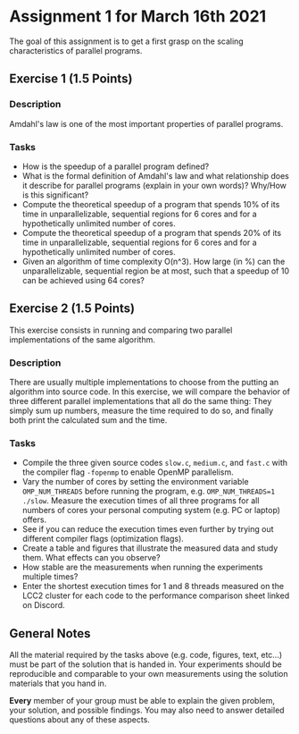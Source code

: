 # Assignment 1 for March 16th 2021

The goal of this assignment is to get a first grasp on the scaling characteristics of parallel programs.

## Exercise 1 (1.5 Points)

### Description

Amdahl's law is one of the most important properties of parallel programs.

### Tasks

- How is the speedup of a parallel program defined?
- What is the formal definition of Amdahl's law and what relationship does it describe for parallel programs (explain in your own words)? Why/How is this significant?
- Compute the theoretical speedup of a program that spends 10% of its time in unparallelizable, sequential regions for 6 cores and for a hypothetically unlimited number of cores.
- Compute the theoretical speedup of a program that spends 20% of its time in unparallelizable, sequential regions for 6 cores and for a hypothetically unlimited number of cores.
- Given an algorithm of time complexity O(n^3). How large (in %) can the unparallelizable, sequential region be at most, such that a speedup of 10 can be achieved using 64 cores?

## Exercise 2 (1.5 Points)

This exercise consists in running and comparing two parallel implementations of the same algorithm.

### Description

There are usually multiple implementations to choose from the putting an algorithm into source code. In this exercise, we will compare the behavior of three different parallel implementations that all do the same thing: They simply sum up numbers, measure the time required to do so, and finally both print the calculated sum and the time.

### Tasks

- Compile the three given source codes `slow.c`, `medium.c`, and `fast.c` with the compiler flag `-fopenmp` to enable OpenMP parallelism.
- Vary the number of cores by setting the environment variable `OMP_NUM_THREADS` before running the program, e.g. `OMP_NUM_THREADS=1 ./slow`. Measure the execution times of all three programs for all numbers of cores your personal computing system (e.g. PC or laptop) offers.
- See if you can reduce the execution times even further by trying out different compiler flags (optimization flags).
- Create a table and figures that illustrate the measured data and study them. What effects can you observe?
- How stable are the measurements when running the experiments multiple times?
- Enter the shortest execution times for 1 and 8 threads measured on the LCC2 cluster for each code to the performance comparison sheet linked on Discord.

## General Notes

All the material required by the tasks above (e.g. code, figures, text, etc...) must be part of the solution that is handed in. Your experiments should be reproducible and comparable to your own measurements using the solution materials that you hand in.

**Every** member of your group must be able to explain the given problem, your solution, and possible findings. You may also need to answer detailed questions about any of these aspects.
